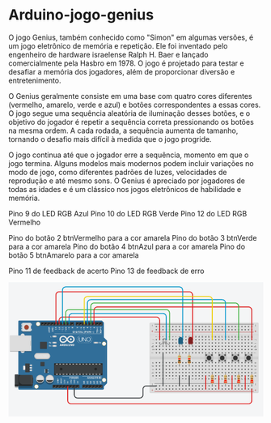 # Arduino-jogo-genius



O jogo Genius, também conhecido como "Simon" em algumas versões, é um jogo eletrônico de memória e repetição. Ele foi inventado pelo engenheiro de hardware israelense Ralph H. Baer e lançado comercialmente pela Hasbro em 1978. O jogo é projetado para testar e desafiar a memória dos jogadores, além de proporcionar diversão e entretenimento.

O Genius geralmente consiste em uma base com quatro cores diferentes (vermelho, amarelo, verde e azul) e botões correspondentes a essas cores. O jogo segue uma sequência aleatória de iluminação desses botões, e o objetivo do jogador é repetir a sequência correta pressionando os botões na mesma ordem. A cada rodada, a sequência aumenta de tamanho, tornando o desafio mais difícil à medida que o jogo progride.

O jogo continua até que o jogador erre a sequência, momento em que o jogo termina. Alguns modelos mais modernos podem incluir variações no modo de jogo, como diferentes padrões de luzes, velocidades de reprodução e até mesmo sons. O Genius é apreciado por jogadores de todas as idades e é um clássico nos jogos eletrônicos de habilidade e memória.



Pino 9 do LED RGB Azul
Pino 10 do LED RGB Verde
Pino 12 do LED RGB Vermelho

Pino do botão 2 btnVermelho para a cor amarela
Pino do botão 3 btnVerde para a cor amarela
Pino do botão 4 btnAzul para a cor amarela
Pino do botão 5 btnAmarelo para a cor amarela

Pino 11 de feedback de acerto
Pino 13 de feedback de erro



<img src="/Genius.PNG">